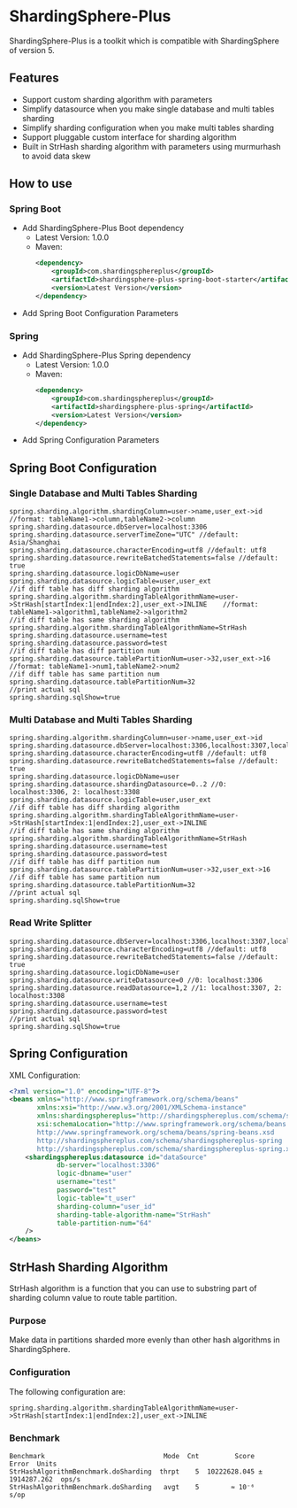 # ShardingSphere-Plus
ShardingSphere-Plus is a toolkit which is compatible with ShardingSphere of version 5. 

## Features
-   Support custom sharding algorithm with parameters
-   Simplify datasource when you make single database and multi tables sharding
-   Simplify sharding configuration when you make multi tables sharding
-   Support pluggable custom interface for sharding algorithm
-   Built in StrHash sharding algorithm with parameters using murmurhash to avoid data skew

## How to use

### Spring Boot
-   Add ShardingSphere-Plus Boot dependency
    - Latest Version: 1.0.0
    - Maven:
      ```xml
      <dependency>
          <groupId>com.shardingsphereplus</groupId>
          <artifactId>shardingsphere-plus-spring-boot-starter</artifactId>
          <version>Latest Version</version>
      </dependency>
      ```
-   Add Spring Boot Configuration Parameters

### Spring
-   Add ShardingSphere-Plus Spring dependency
    - Latest Version: 1.0.0
    - Maven:
      ```xml
      <dependency>
          <groupId>com.shardingsphereplus</groupId>
          <artifactId>shardingsphere-plus-spring</artifactId>
          <version>Latest Version</version>
      </dependency>
      ```
-   Add Spring Configuration Parameters

## Spring Boot Configuration

### Single Database and Multi Tables Sharding
```text
spring.sharding.algorithm.shardingColumn=user->name,user_ext->id    //format: tableName1->column,tableName2->column
spring.sharding.datasource.dbServer=localhost:3306
spring.sharding.datasource.serverTimeZone="UTC" //default: Asia/Shanghai
spring.sharding.datasource.characterEncoding=utf8 //default: utf8
spring.sharding.datasource.rewriteBatchedStatements=false //default: true
spring.sharding.datasource.logicDbName=user
spring.sharding.datasource.logicTable=user,user_ext
//if diff table has diff sharding algorithm
spring.sharding.algorithm.shardingTableAlgorithmName=user->StrHash[startIndex:1|endIndex:2],user_ext->INLINE    //format: tableName1->algorithm1,tableName2->algorithm2
//if diff table has same sharding algorithm
spring.sharding.algorithm.shardingTableAlgorithmName=StrHash
spring.sharding.datasource.username=test
spring.sharding.datasource.password=test
//if diff table has diff partition num
spring.sharding.datasource.tablePartitionNum=user->32,user_ext->16  //format: tableName1->num1,tableName2->num2
//if diff table has same partition num
spring.sharding.datasource.tablePartitionNum=32
//print actual sql
spring.sharding.sqlShow=true
```

### Multi Database and Multi Tables Sharding
```text
spring.sharding.algorithm.shardingColumn=user->name,user_ext->id
spring.sharding.datasource.dbServer=localhost:3306,localhost:3307,localhost:3308
spring.sharding.datasource.characterEncoding=utf8 //default: utf8
spring.sharding.datasource.rewriteBatchedStatements=false //default: true
spring.sharding.datasource.logicDbName=user
spring.sharding.datasource.shardingDatasource=0..2 //0: localhost:3306, 2: localhost:3308
spring.sharding.datasource.logicTable=user,user_ext
//if diff table has diff sharding algorithm
spring.sharding.algorithm.shardingTableAlgorithmName=user->StrHash[startIndex:1|endIndex:2],user_ext->INLINE
//if diff table has same sharding algorithm
spring.sharding.algorithm.shardingTableAlgorithmName=StrHash
spring.sharding.datasource.username=test
spring.sharding.datasource.password=test
//if diff table has diff partition num
spring.sharding.datasource.tablePartitionNum=user->32,user_ext->16
//if diff table has same partition num
spring.sharding.datasource.tablePartitionNum=32
//print actual sql
spring.sharding.sqlShow=true
```

### Read Write Splitter
```text
spring.sharding.datasource.dbServer=localhost:3306,localhost:3307,localhost:3308
spring.sharding.datasource.characterEncoding=utf8 //default: utf8
spring.sharding.datasource.rewriteBatchedStatements=false //default: true
spring.sharding.datasource.logicDbName=user
spring.sharding.datasource.writeDatasource=0 //0: localhost:3306
spring.sharding.datasource.readDatasource=1,2 //1: localhost:3307, 2: localhost:3308
spring.sharding.datasource.username=test
spring.sharding.datasource.password=test
//print actual sql
spring.sharding.sqlShow=true
```

## Spring Configuration
XML Configuration: 
```xml
<?xml version="1.0" encoding="UTF-8"?>
<beans xmlns="http://www.springframework.org/schema/beans"
       xmlns:xsi="http://www.w3.org/2001/XMLSchema-instance"
       xmlns:shardingsphereplus="http://shardingsphereplus.com/schema/shardingsphereplus-spring"
       xsi:schemaLocation="http://www.springframework.org/schema/beans
       http://www.springframework.org/schema/beans/spring-beans.xsd
       http://shardingsphereplus.com/schema/shardingsphereplus-spring
       http://shardingsphereplus.com/schema/shardingsphereplus-spring.xsd">
    <shardingsphereplus:datasource id="dataSource"
            db-server="localhost:3306"
            logic-dbname="user"
            username="test"
            password="test"
            logic-table="t_user"
            sharding-column="user_id"
            sharding-table-algorithm-name="StrHash"
            table-partition-num="64"
    />
</beans>
```

## StrHash Sharding Algorithm
StrHash algorithm is a function that you can use to substring part of sharding column value to route table partition.

### Purpose
Make data in partitions sharded more evenly than other hash algorithms in ShardingSphere.

### Configuration
The following configuration are:
```text
spring.sharding.algorithm.shardingTableAlgorithmName=user->StrHash[startIndex:1|endIndex:2],user_ext->INLINE
```
### Benchmark
```text
Benchmark                              Mode  Cnt         Score         Error  Units
StrHashAlgorithmBenchmark.doSharding  thrpt    5  10222628.045 ± 1914287.262  ops/s
StrHashAlgorithmBenchmark.doSharding   avgt    5        ≈ 10⁻⁶                 s/op
```
